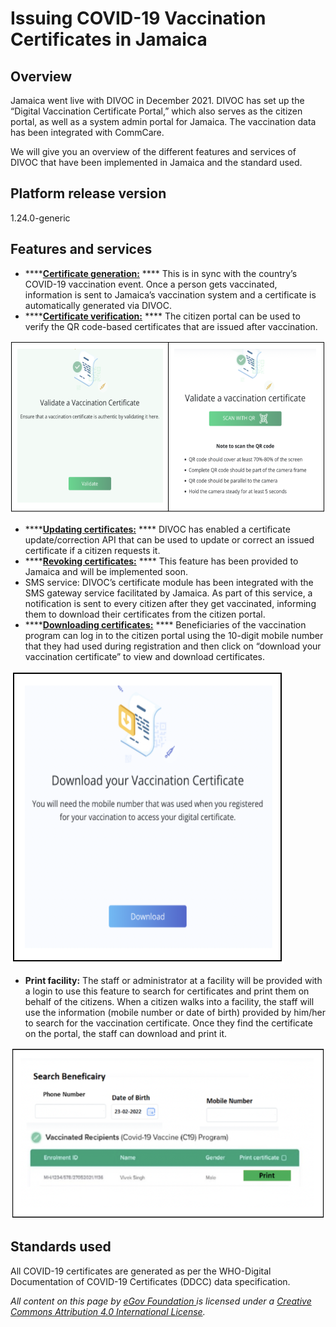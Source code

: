 # Issuing COVID-19 Vaccination Certificates in Jamaica

## Overview&#x20;

Jamaica went live with DIVOC in December 2021. DIVOC has set up the “Digital Vaccination Certificate Portal,” which also serves as the citizen portal, as well as a system admin portal for Jamaica. The vaccination data has been integrated with CommCare.

We will give you an overview of the different features and services of DIVOC that have been implemented in Jamaica and the standard used.

## Platform release version&#x20;

1.24.0-generic

## **Features and services**

* ****[**Certificate generation:**](../divocs-verifiable-certificate-features/creating-a-divoc-certificate/) **** This is in sync with the country’s COVID-19 vaccination event. Once a person gets vaccinated, information is sent to Jamaica’s vaccination system and a certificate is automatically generated via DIVOC.
* ****[**Certificate verification:**](../divocs-verifiable-certificate-features/verifying-a-divoc-certificate.md) **** The citizen portal can be used to verify the QR code-based certificates that are issued after vaccination.

![](<../.gitbook/assets/Screenshot 2022-04-04 at 2.51.40 PM.png>)

* ****[**Updating certificates:**](../divocs-verifiable-certificate-features/updating-a-divoc-certificate.md) **** DIVOC has enabled a certificate update/correction API that can be used to update or correct an issued certificate if a citizen requests it.
* ****[**Revoking certificates:**](../divocs-verifiable-certificate-features/revoking-a-divoc-certificate.md) **** This feature has been provided to Jamaica and will be implemented soon.
* SMS service: DIVOC’s certificate module has been integrated with the SMS gateway service facilitated by Jamaica. As part of this service, a notification is sent to every citizen after they get vaccinated, informing them to download their certificates from the citizen portal.
* ****[**Downloading certificates:**](../divoc-demo/citizen-portal.md#2.-for-downloading-a-certificate) **** Beneficiaries of the vaccination program can log in to the citizen portal using the 10-digit mobile number that they had used during registration and then click on “download your vaccination certificate” to view and download certificates.

![](<../.gitbook/assets/Screenshot 2022-04-04 at 2.59.42 PM.png>)

* **Print facility:** The staff or administrator at a facility will be provided with a login to use this feature to search for certificates and print them on behalf of the citizens. When a citizen walks into a facility, the staff will use the information (mobile number or date of birth) provided by him/her to search for the vaccination certificate. Once they find the certificate on the portal, the staff can download and print it.

![](<../.gitbook/assets/Screenshot 2022-04-04 at 3.01.35 PM.png>)

## Standards used&#x20;

All COVID-19 certificates are generated as per the WHO-Digital Documentation of COVID-19 Certificates (DDCC) data specification.



_All content on this page by_ [_eGov Foundation_ ](https://egov.org.in)_is licensed under a_ [_Creative Commons Attribution 4.0 International License_](http://creativecommons.org/licenses/by/4.0/)_._
